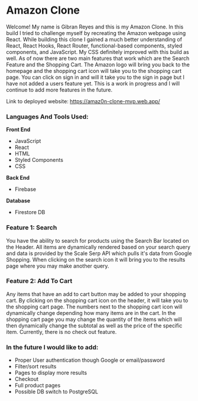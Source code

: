 # Amazon Clone

Welcome! My name is Gibran Reyes and this is my Amazon Clone. In this build I tried to challenge myself by recreating the Amazon webpage using React. While building this clone I gained a much better understanding of React, React Hooks, React Router, functional-based components, styled components, and JavaScript. My CSS definitely improved with this build as well. As of now there are two main features that work which are the Search Feature and the Shopping Cart. The Amazon logo will bring you back to the homepage and the shopping cart icon will take you to the shopping cart page. You can click on sign in and will it take you to the sign in page but I have not added a users feature yet. This is a work in progress and I will continue to add more features in the future.

Link to deployed website: https://amaz0n-clone-mvp.web.app/

### Languages And Tools Used:
**Front End**
- JavaScript
- React
- HTML
- Styled Components
- CSS

**Back End**
- Firebase

**Database**
- Firestore DB

### Feature 1: Search
You have the ability to search for products using the Search Bar located on the Header. All items are dynamically rendered based on your search query and data is provided by the Scale Serp API which pulls it's data from Google Shopping. When clicking on the search icon it will bring you to the results page where you may make another query.

### Feature 2: Add To Cart
Any items that have an add to cart button may be added to your shopping cart. By clicking on the shopping cart icon on the header, it will take you to the shopping cart page. The numbers next to the shopping cart icon will dynamically change depending how many items are in the cart. In the shopping cart page you may change the quantity of the items which will then dynamically change the subtotal as well as the price of the specific item. Currently, there is no check out feature.


### In the future I would like to add:
- Proper User authentication though Google or email/password
- Filter/sort results
- Pages to display more results
- Checkout
- Full product pages
- Possible DB switch to PostgreSQL






